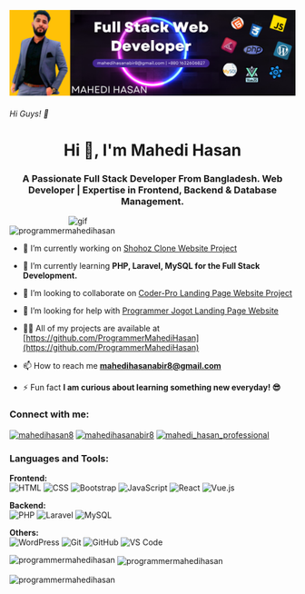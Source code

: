 ![logo](https://github.com/ProgrammerMahediHasan/ProgrammerMahediHasan/blob/main/Github%20Banner.png)

###### Hi Guys! 👋
<h1 align="center">Hi 👋, I'm Mahedi Hasan</h1>
<h3 align="center">A Passionate Full Stack Developer From Bangladesh. Web Developer | Expertise in Frontend, Backend & Database Management.</h3>

<img align="right" alt="gif" width="400" src="https://gist.githubusercontent.com/Prince-Shivaram/106aa0f37f016eda7ec65de5acb90471/raw/760aff1fe331f8a445d4573aa88fd2ec16e72b83/My-work.gif">





<p align="left"> <img src="https://komarev.com/ghpvc/?username=programmermahedihasan&label=Profile%20views&color=0e75b6&style=flat" alt="programmermahedihasan" /> </p>

- 🔭 I’m currently working on [Shohoz Clone Website Project](https://shohoz-project.netlify.app/)

- 🌱 I’m currently learning **PHP, Laravel, MySQL for the Full Stack Development.**

- 👯 I’m looking to collaborate on [Coder-Pro Landing Page Website Project](https://coder-pro.netlify.app/)

- 🤝 I’m looking for help with [Programmer Jogot Landing Page Website](https://programmer-jogot.netlify.app/)

- 👨‍💻 All of my projects are available at [https://github.com/ProgrammerMahediHasan](https://github.com/ProgrammerMahediHasan)

- 📫 How to reach me **mahedihasanabir8@gmail.com**

- ⚡ Fun fact **I am curious about learning something new everyday! 😎**

<h3 align="left">Connect with me:</h3>
<p align="left">
<a href="https://linkedin.com/in/mahedihasan8" target="blank"><img align="center" src="https://raw.githubusercontent.com/rahuldkjain/github-profile-readme-generator/master/src/images/icons/Social/linked-in-alt.svg" alt="mahedihasan8" height="30" width="40" /></a>
<a href="https://fb.com/mahedihasanabir8" target="blank"><img align="center" src="https://raw.githubusercontent.com/rahuldkjain/github-profile-readme-generator/master/src/images/icons/Social/facebook.svg" alt="mahedihasanabir8" height="30" width="40" /></a>
<a href="https://instagram.com/mahedi_hasan_professional" target="blank"><img align="center" src="https://raw.githubusercontent.com/rahuldkjain/github-profile-readme-generator/master/src/images/icons/Social/instagram.svg" alt="mahedi_hasan_professional" height="30" width="40" /></a>
</p>

<h3 align="left">Languages and Tools:</h3>

**Frontend:**  
![HTML](https://img.shields.io/badge/HTML5-E34F26?style=flat&logo=html5&logoColor=white)
![CSS](https://img.shields.io/badge/CSS3-1572B6?style=flat&logo=css3&logoColor=white)
![Bootstrap](https://img.shields.io/badge/Bootstrap-563D7C?style=flat&logo=bootstrap&logoColor=white)
![JavaScript](https://img.shields.io/badge/JavaScript-F7DF1E?style=flat&logo=javascript&logoColor=black)
![React](https://img.shields.io/badge/React-20232A?style=flat&logo=react&logoColor=61DAFB)
![Vue.js](https://img.shields.io/badge/Vue.js-35495E?style=flat&logo=vue.js&logoColor=4FC08D)

**Backend:**  
![PHP](https://img.shields.io/badge/PHP-777BB4?style=flat&logo=php&logoColor=white)
![Laravel](https://img.shields.io/badge/Laravel-FF2D20?style=flat&logo=laravel&logoColor=white)
![MySQL](https://img.shields.io/badge/MySQL-005C84?style=flat&logo=mysql&logoColor=white)

**Others:**  
![WordPress](https://img.shields.io/badge/WordPress-21759B?style=flat&logo=wordpress&logoColor=white)
![Git](https://img.shields.io/badge/Git-F05032?style=flat&logo=git&logoColor=white)
![GitHub](https://img.shields.io/badge/GitHub-181717?style=flat&logo=github&logoColor=white)
![VS Code](https://img.shields.io/badge/VS%20Code-007ACC?style=flat&logo=visual-studio-code&logoColor=white)

<p><img align="left" src="https://github-readme-stats.vercel.app/api/top-langs?username=programmermahedihasan&show_icons=true&locale=en&layout=compact" alt="programmermahedihasan" /></p>

<p>&nbsp;<img align="center" src="https://github-readme-stats.vercel.app/api?username=programmermahedihasan&show_icons=true&locale=en" alt="programmermahedihasan" /></p>

<p><img align="center" src="https://github-readme-streak-stats.herokuapp.com/?user=programmermahedihasan&" alt="programmermahedihasan" /></p>
